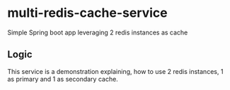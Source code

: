 # multi-redis-cache-service
Simple Spring boot app leveraging 2 redis instances as cache

## Logic
This service is a demonstration explaining, how to use 2 redis instances, 1 as primary and 1 as secondary cache. 
